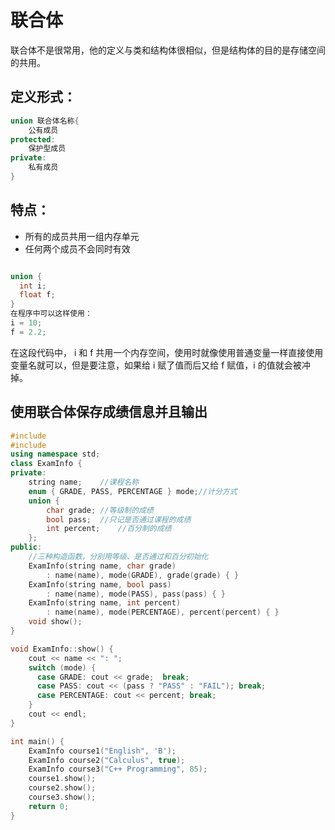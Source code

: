 # 联合体

联合体不是很常用，他的定义与类和结构体很相似，但是结构体的目的是存储空间的共用。

## 定义形式：

```c++
union 联合体名称{
    公有成员
protected:
	保护型成员
private:
	私有成员
}
```

## 特点：

* 所有的成员共用一组内存单元
* 任何两个成员不会同时有效

```c++

union {
  int i;
  float f;
}
在程序中可以这样使用：
i = 10;
f = 2.2;
```

在这段代码中， i 和 f 共用一个内存空间，使用时就像使用普通变量一样直接使用变量名就可以，但是要注意，如果给 i 赋了值而后又给 f 赋值，i 的值就会被冲掉。

## 使用联合体保存成绩信息并且输出

```c++
#include 
#include 
using namespace std;
class ExamInfo {
private:
	string name;	//课程名称
	enum { GRADE, PASS, PERCENTAGE } mode;//计分方式
	union {
		char grade;	//等级制的成绩
		bool pass;	//只记是否通过课程的成绩
		int percent;	//百分制的成绩
	};
public:
	//三种构造函数，分别用等级、是否通过和百分初始化
	ExamInfo(string name, char grade)
		: name(name), mode(GRADE), grade(grade) { }
	ExamInfo(string name, bool pass)
		: name(name), mode(PASS), pass(pass) { }
	ExamInfo(string name, int percent)
		: name(name), mode(PERCENTAGE), percent(percent) { }
	void show();
}

void ExamInfo::show() {
	cout << name << ": ";
	switch (mode) {
	  case GRADE: cout << grade;  break;
	  case PASS: cout << (pass ? "PASS" : "FAIL"); break;
	  case PERCENTAGE: cout << percent; break;
	}
	cout << endl;
}

int main() {
	ExamInfo course1("English", 'B');
	ExamInfo course2("Calculus", true);
	ExamInfo course3("C++ Programming", 85);
	course1.show();
	course2.show();
	course3.show();
	return 0;
}
```

